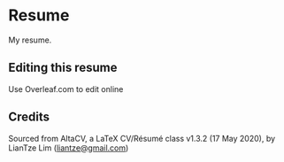 # Resume

My resume.

## Editing this resume

Use Overleaf.com to edit online

## Credits
Sourced from AltaCV, a LaTeX CV/Résumé class
v1.3.2 (17 May 2020), by LianTze Lim (liantze@gmail.com)

